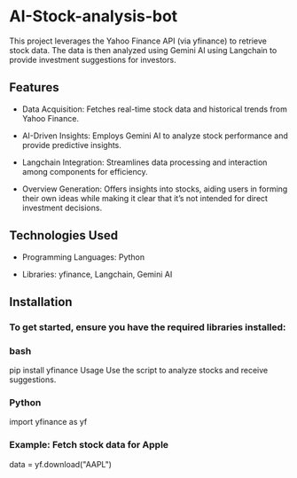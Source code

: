 # AI-Stock-analysis-bot

This project leverages the Yahoo Finance API (via yfinance) to retrieve stock data. The data is then analyzed using Gemini AI using Langchain to provide investment suggestions for investors.

## Features

- Data Acquisition: Fetches real-time stock data and historical trends from Yahoo Finance.

- AI-Driven Insights: Employs Gemini AI to analyze stock performance and provide predictive insights.

- Langchain Integration: Streamlines data processing and interaction among components for efficiency.

- Overview Generation: Offers insights into stocks, aiding users in forming their own ideas while making it clear that it’s not intended for direct investment decisions.

## Technologies Used 

- Programming Languages: Python

- Libraries: yfinance, Langchain, Gemini AI


## Installation

### To get started, ensure you have the required libraries installed:

### bash

pip install yfinance
Usage
Use the script to analyze stocks and receive suggestions.

### Python 
import yfinance as yf

### Example: Fetch stock data for Apple
data = yf.download("AAPL")
